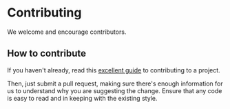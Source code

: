 # Contributing

We welcome and encourage contributors.

## How to contribute

If you haven't already, read this [excellent guide](https://akrabat.com/the-beginners-guide-to-contributing-to-a-github-project/) to contributing to a project.

Then, just submit a pull request, making sure there's enough information for us to understand why you are suggesting the change. Ensure that any code is easy to read and in keeping with the existing style.
